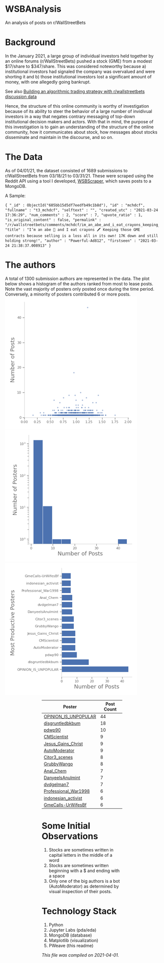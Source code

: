 # WSBAnalysis
An analysis of posts on r/WallStreetBets

# Background
In the January 2021, a large group of individual investors held together by an online forums (r/WallStreetBets) pushed a stock (GME) from a modest $17/share to $347/share. This was considered noteworthy because a) institutional investors had signaled the company was overvalued and were shorting it and b) those institutional investors lost a significant amount of money, with one allegedly going bankrupt.

See also [Building an algorithmic trading strategy with r/wallstreetbets discussion data](https://www.reddit.com/r/algotrading/comments/lmtp17/building_an_algorithmic_trading_strategy_with/)

Hence, the structure of this online community is worthy of investigation because of its ability to steer the behavior of a large number of invidivual investors in a way that negates contrary messaging of top-down institutional decision makers and actors. With that in mind, the purpose of this investigation is to gain an understanding of the structure of the online community, how it communicates about stock, how messages about stocks disseminate and maintain in the discourse, and so on.



# The Data

As of 04/01/21, the dataset consisted of 1689 submissions to r/WallStreetBets from 03/18/21 to 03/31/21. These were scraped using the Reddit API using a tool I developed, [WSBScraper](https://github.com/AndrewSamaha/WSBScraper), which saves posts to a MongoDB.

A Sample:
```
{ "_id" : ObjectId("605bb15d5df7eedfb49c1b8d"), "id" : "mchdcf", "fullname" : "t3_mchdcf", "selftext" : "", "created_utc" : "2021-03-24 17:36:29", "num_comments" : 2, "score" : 7, "upvote_ratio" : 1, "is_original_content" : false, "permalink" : "/r/wallstreetbets/comments/mchdcf/im_an_abe_and_i_eat_crayons_keeping_those_gme/", "title" : "I’m an abe 🦍 and I eat crayons 🖍 Keeping those GME contracts because selling is a loss all in its own! 17K down and still holding strong!", "author" : "Powerful-Ad812", "firstseen" : "2021-03-24 21:38:37.008913" }
```

# The authors
A total of 1300 submission authors are represented in the data. The plot below shows a histogram of the authors ranked from most to lease posts. Note the vast majority of posters only posted once during the time period. Conversely, a minority of posters contributed 6 or more posts.
![Figure 1](figures/pda_numposts.png)
![Figure 1](figures/pda_numposts_hist.png)
![Figure 1](figures/pda_biggestposters.png)
<Figure size 432x432 with 1 Axes><Figure size 432x432 with 1 Axes><Figure size 432x432 with 1 Axes>

| Poster | Post Count |
|--------|------------|
| <a href=https://www.reddit.com/user/OPINION_IS_UNPOPULAR/>OPINION_IS_UNPOPULAR</a> | 44 |
| <a href=https://www.reddit.com/user/disgruntledbkbum/>disgruntledbkbum</a> | 18 |
| <a href=https://www.reddit.com/user/pdwp90/>pdwp90</a> | 10 |
| <a href=https://www.reddit.com/user/CMScientist/>CMScientist</a> | 9 |
| <a href=https://www.reddit.com/user/Jesus_Gains_Christ/>Jesus_Gains_Christ</a> | 9 |
| <a href=https://www.reddit.com/user/AutoModerator/>AutoModerator</a> | 9 |
| <a href=https://www.reddit.com/user/Citor3_scenes/>Citor3_scenes</a> | 8 |
| <a href=https://www.reddit.com/user/GrubbyWango/>GrubbyWango</a> | 8 |
| <a href=https://www.reddit.com/user/Anal_Chem/>Anal_Chem</a> | 7 |
| <a href=https://www.reddit.com/user/DanyeelsAnulmint/>DanyeelsAnulmint</a> | 7 |
| <a href=https://www.reddit.com/user/dvdgelman7/>dvdgelman7</a> | 7 |
| <a href=https://www.reddit.com/user/Professional_War1998/>Professional_War1998</a> | 6 |
| <a href=https://www.reddit.com/user/indonesian_activist/>indonesian_activist</a> | 6 |
| <a href=https://www.reddit.com/user/GmeCalls-UrWifesBf/>GmeCalls-UrWifesBf</a> | 6 |

# Some Initial Observations
1. Stocks are sometimes written in capital letters in the middle of a word
1. Stocks are sometimes written beginning with a $ and ending with a space
1. Only one of the big authors is a bot (AutoModerator) as determined by visual inspection of their posts.

# Technology Stack
1. Python
1. Jupyter Labs (pda/eda)
1. MongoDB (database)
1. Matplotlib (visualization)
1. PWeave (this readme)

_This file was compiled on 2021-04-01._

